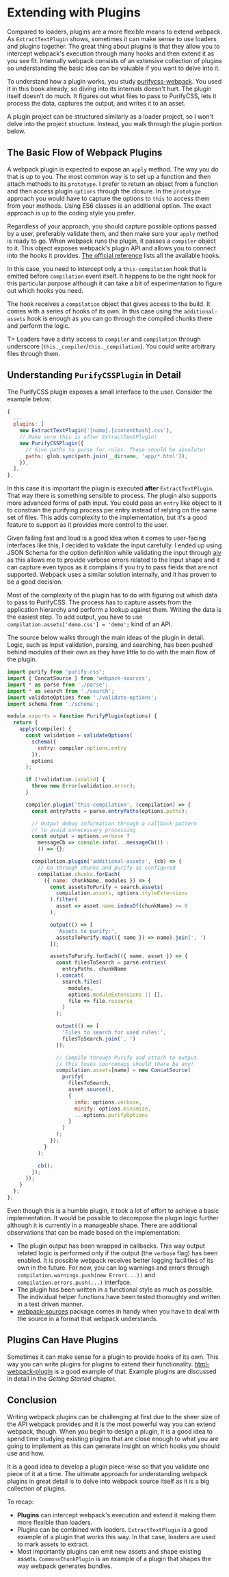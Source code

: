# Extending with Plugins

Compared to loaders, plugins are a more flexible means to extend webpack. As `ExtractTextPlugin` shows, sometimes it can make sense to use loaders and plugins together. The great thing about plugins is that they allow you to intercept webpack's execution through many hooks and then extend it as you see fit. Internally webpack consists of an extensive collection of plugins so understanding the basic idea can be valuable if you want to delve into it.

To understand how a plugin works, you study [purifycss-webpack](https://www.npmjs.com/package/purifycss-webpack). You used it in this book already, so diving into its internals doesn't hurt. The plugin itself doesn't do much. It figures out what files to pass to PurifyCSS, lets it process the data, captures the output, and writes it to an asset.

A plugin project can be structured similarly as a loader project, so I won't delve into the project structure. Instead, you walk through the plugin portion below.

## The Basic Flow of Webpack Plugins

A webpack plugin is expected to expose an `apply` method. The way you do that is up to you. The most common way is to set up a function and then attach methods to its `prototype`. I prefer to return an object from a function and then access plugin `options` through the closure. In the `prototype` approach you would have to capture the options to `this` to access them from your methods. Using ES6 classes is an additional option. The exact approach is up to the coding style you prefer.

Regardless of your approach, you should capture possible options passed by a user, preferably validate them, and then make sure your `apply` method is ready to go. When webpack runs the plugin, it passes a `compiler` object to it. This object exposes webpack's plugin API and allows you to connect into the hooks it provides. [The official reference](https://webpack.js.org/pluginsapi/compiler/) lists all the available hooks.

In this case, you need to intercept only a `this-compilation` hook that is emitted before `compilation` event itself. It happens to be the right hook for this particular purpose although it can take a bit of experimentation to figure out which hooks you need.

The hook receives a `compilation` object that gives access to the build. It comes with a series of hooks of its own. In this case using the `additional-assets` hook is enough as you can go through the compiled chunks there and perform the logic.

T> Loaders have a dirty access to `compiler` and `compilation` through underscore (`this._compiler`/`this._compilation`). You could write arbitrary files through them.

## Understanding `PurifyCSSPlugin` in Detail

The PurifyCSS plugin exposes a small interface to the user. Consider the example below:

```javascript
{
  ...
  plugins: [
    new ExtractTextPlugin('[name].[contenthash].css'),
    // Make sure this is after ExtractTextPlugin!
    new PurifyCSSPlugin({
      // Give paths to parse for rules. These should be absolute!
      paths: glob.sync(path.join(__dirname, 'app/*.html')),
    }),
  ],
},
```

In this case it is important the plugin is executed **after** `ExtractTextPlugin`. That way there is something sensible to process. The plugin also supports more advanced forms of path input. You could pass an `entry` like object to it to constrain the purifying process per entry instead of relying on the same set of files. This adds complexity to the implementation, but it's a good feature to support as it provides more control to the user.

Given failing fast and loud is a good idea when it comes to user-facing interfaces like this, I decided to validate the input carefully. I ended up using JSON Schema for the option definition while validating the input through [ajv](https://www.npmjs.com/package/ajv) as this allows me to provide verbose errors related to the input shape and it can capture even typos as it complains if you try to pass fields that are not supported. Webpack uses a similar solution internally, and it has proven to be a good decision.

Most of the complexity of the plugin has to do with figuring out which data to pass to PurifyCSS. The process has to capture assets from the application hierarchy and perform a lookup against them. Writing the data is the easiest step. To add output, you have to use `compilation.assets['demo.css'] = 'demo';` kind of an API.

The source below walks through the main ideas of the plugin in detail. Logic, such as input validation, parsing, and searching, has been pushed behind modules of their own as they have little to do with the main flow of the plugin.

```javascript
import purify from 'purify-css';
import { ConcatSource } from 'webpack-sources';
import * as parse from './parse';
import * as search from './search';
import validateOptions from './validate-options';
import schema from './schema';

module.exports = function PurifyPlugin(options) {
  return {
    apply(compiler) {
      const validation = validateOptions(
        schema({
          entry: compiler.options.entry
        }),
        options
      );

      if (!validation.isValid) {
        throw new Error(validation.error);
      }

      compiler.plugin('this-compilation', (compilation) => {
        const entryPaths = parse.entryPaths(options.paths);

        // Output debug information through a callback pattern
        // to avoid unnecessary processing
        const output = options.verbose ?
          messageCb => console.info(...messageCb()) :
          () => {};

        compilation.plugin('additional-assets', (cb) => {
          // Go through chunks and purify as configured
          compilation.chunks.forEach(
            ({ name: chunkName, modules }) => {
              const assetsToPurify = search.assets(
                compilation.assets, options.styleExtensions
              ).filter(
                asset => asset.name.indexOf(chunkName) >= 0
              );

              output(() => [
                'Assets to purify:',
                assetsToPurify.map(({ name }) => name).join(', ')
              ]);

              assetsToPurify.forEach(({ name, asset }) => {
                const filesToSearch = parse.entries(
                  entryPaths, chunkName
                ).concat(
                  search.files(
                    modules,
                    options.moduleExtensions || [],
                    file => file.resource
                  )
                );

                output(() => [
                  'Files to search for used rules:',
                  filesToSearch.join(', ')
                ]);

                // Compile through Purify and attach to output.
                // This loses sourcemaps should there be any!
                compilation.assets[name] = new ConcatSource(
                  purify(
                    filesToSearch,
                    asset.source(),
                    {
                      info: options.verbose,
                      minify: options.minimize,
                      ...options.purifyOptions
                    }
                  )
                );
              });
            }
          );

          cb();
        });
      });
    }
  };
};
```

Even though this is a humble plugin, it took a lot of effort to achieve a basic implementation. It would be possible to decompose the plugin logic further although it is currently in a manageable shape. There are additional observations that can be made based on the implementation:

* The plugin output has been wrapped in callbacks. This way output related logic is performed only if the output (the `verbose` flag) has been enabled. It is possible webpack receives better logging facilities of its own in the future. For now, you can log warnings and errors through `compilation.warnings.push(new Error(...))` and `compilation.errors.push(...)` interface.
* The plugin has been written in a functional style as much as possible. The individual helper functions have been tested thoroughly and written in a test driven manner.
* [webpack-sources](https://www.npmjs.com/package/webpack-sources) package comes in handy when you have to deal with the source in a format that webpack understands.

## Plugins Can Have Plugins

Sometimes it can make sense for a plugin to provide hooks of its own. This way you can write plugins for plugins to extend their functionality. [html-webpack-plugin](https://www.npmjs.com/package/html-webpack-plugin) is a good example of that. Example plugins are discussed in detail in the *Getting Started* chapter.

## Conclusion

Writing webpack plugins can be challenging at first due to the sheer size of the API webpack provides and it is the most powerful way you can extend webpack, though. When you begin to design a plugin, it is a good idea to spend time studying existing plugins that are close enough to what you are going to implement as this can generate insight on which hooks you should use and how.

It is a good idea to develop a plugin piece-wise so that you validate one piece of it at a time. The ultimate approach for understanding webpack plugins in great detail is to delve into webpack source itself as it is a big collection of plugins.

To recap:

* **Plugins** can intercept webpack's execution and extend it making them more flexible than loaders.
* Plugins can be combined with loaders. `ExtractTextPlugin` is a good example of a plugin that works this way. In that case, loaders are used to mark assets to extract.
* Most importantly plugins can emit new assets and shape existing assets. `CommonsChunkPlugin` is an example of a plugin that shapes the way webpack generates bundles.
